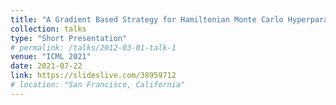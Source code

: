 ```yaml
---
title: "A Gradient Based Strategy for Hamiltonian Monte Carlo Hyperparameter Optimization"
collection: talks
type: "Short Presentation"
# permalink: /talks/2012-03-01-talk-1
venue: "ICML 2021"
date: 2021-07-22
link: https://slideslive.com/38959712
# location: "San Francisco, California"
---
```


